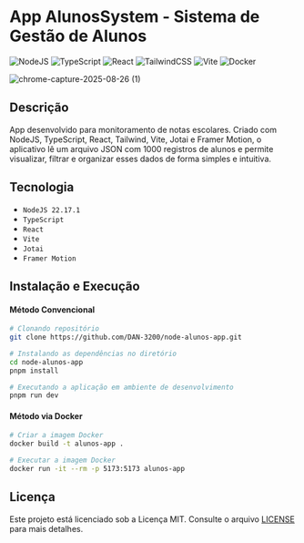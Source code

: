 # App AlunosSystem - Sistema de Gestão de Alunos

![NodeJS](https://img.shields.io/badge/node.js-6DA55F?style=for-the-badge&logo=node.js&logoColor=white)
![TypeScript](https://img.shields.io/badge/typescript-%23007ACC.svg?style=for-the-badge&logo=typescript&logoColor=white)
![React](https://img.shields.io/badge/react-%2320232a.svg?style=for-the-badge&logo=react&logoColor=%2361DAFB)
![TailwindCSS](https://img.shields.io/badge/tailwindcss-%2338B2AC.svg?style=for-the-badge&logo=tailwind-css&logoColor=white)
![Vite](https://img.shields.io/badge/vite-%23646CFF.svg?style=for-the-badge&logo=vite&logoColor=white)
![Docker](https://img.shields.io/badge/docker-%230db7ed.svg?style=for-the-badge&logo=docker&logoColor=white)

![chrome-capture-2025-08-26 (1)](https://github.com/user-attachments/assets/1d43b6ff-f56f-422e-8fd2-e7c3288e4d9e)

## Descrição

App desenvolvido para monitoramento de notas escolares. Criado com NodeJS, TypeScript, React, Tailwind, Vite, Jotai e Framer Motion, o aplicativo lê um arquivo JSON com 1000 registros de alunos e permite visualizar, filtrar e organizar esses dados de forma simples e intuitiva.

## Tecnologia

- `NodeJS 22.17.1`
- `TypeScript`
- `React`
- `Vite`
- `Jotai`
- `Framer Motion`

## Instalação e Execução

#### Método Convencional

```bash
# Clonando repositório
git clone https://github.com/DAN-3200/node-alunos-app.git
```

```bash
# Instalando as dependências no diretório
cd node-alunos-app
pnpm install
```

```bash
# Executando a aplicação em ambiente de desenvolvimento
pnpm run dev
```

#### Método via Docker

```bash
# Criar a imagem Docker
docker build -t alunos-app .
```

```bash
# Executar a imagem Docker
docker run -it --rm -p 5173:5173 alunos-app
```

## Licença

Este projeto está licenciado sob a Licença MIT. Consulte o arquivo [LICENSE](./LICENSE) para mais detalhes.
